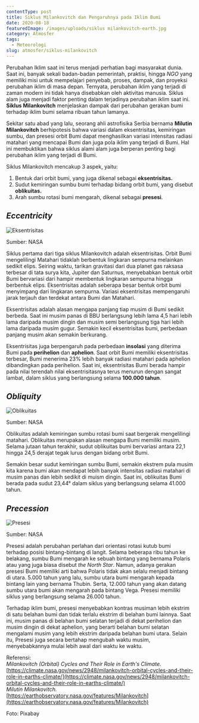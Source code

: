 ```yaml
---
contentType: post
title: Siklus Milankovitch dan Pengaruhnya pada Iklim Bumi
date: 2020-08-18
featuredImage: /images/uploads/siklus milankovitch-earth.jpg
category: Atmosfer
tags:
  - Meteorologi
slug: atmosfer/siklus-milankovitch
---
```


Perubahan Iklim saat ini terus menjadi perhatian bagi masyarakat dunia. Saat ini, banyak sekali badan-badan pemerintah, praktisi, hingga _NGO_ yang memiliki misi untuk mempelajari penyebab, proses, dampak, dan proyeksi perubahan iklim di masa depan. Ternyata, perubahan iklim yang terjadi di zaman modern ini tidak hanya disebabkan oleh aktivitas manusia. Siklus alam juga menjadi faktor penting dalam terjadinya perubahan iklim saat ini. **Siklus Milankovitch** menjelaskan dampak dari perubahan gerakan bumi terhadap iklim bumi selama ribuan tahun lamanya.

Sekitar satu abad yang lalu, seorang ahli astrofisika Serbia bernama **Milutin Milankovitch** berhipotesis bahwa variasi dalam eksentrisitas, kemiringan sumbu, dan presesi orbit Bumi dapat menghasilkan variasi intensitas radiasi matahari yang mencapai Bumi dan juga pola iklim yang terjadi di Bumi. Hal ini membuktikan bahwa siklus alami alam juga berperan penting bagi perubahan iklim yang terjadi di Bumi.

Siklus Milankovitch mencakup 3 aspek, yaitu:

1. Bentuk dari orbit bumi, yang juga dikenal sebagai **eksentrisitas.**
2. Sudut kemiringan sumbu bumi terhadap bidang orbit bumi, yang disebut **oblikuitas.**
3. Arah sumbu rotasi bumi mengarah, dikenal sebagai **presesi**.

## _Eccentricity_

![Eksentrisitas](images/uploads/image-3.gif)

Sumber: NASA

Siklus pertama dari tiga siklus Milankovitch adalah eksentrisitas. Orbit Bumi mengelilingi Matahari tidaklah berbentuk lingkaran sempurna melainkan sedikit elips. Seiring waktu, tarikan gravitasi dari dua planet gas raksasa terbesar di tata surya kita, Jupiter dan Saturnus, menyebabkan bentuk orbit Bumi bervariasi dari hampir membentuk lingkaran sempurna hingga berbentuk elips. Eksentrisitas adalah seberapa besar bentuk orbit bumi menyimpang dari lingkaran sempurna. Variasi eksentrisitas mempengaruhi jarak terjauh dan terdekat antara Bumi dan Matahari.

Eksentrisitas adalah alasan mengapa panjang tiap musim di Bumi sedikit berbeda. Saat ini musim panas di BBU berlangsung lebih lama 4,5 hari lebih lama daripada musim dingin dan musim semi berlangsung tiga hari lebih lama daripada musim gugur. Semakin kecil eksentrisitas bumi, perbedaan panjang musim akan semakin berkurang.

Eksentrisitas juga berpengaruh pada perbedaan **insolasi** yang diterima Bumi pada **perihelion** dan **aphelion**. Saat orbit Bumi memiliki eksentrisitas terbesar, Bumi menerima 23% lebih banyak radiasi matahari pada aphelion dibandingkan pada perihelion. Saat ini, eksentrisitas Bumi berada hampir pada nilai terendah nilai eksentrisitasnya terus menurun dengan sangat lambat, dalam siklus yang berlangsung selama **100.000 tahun**.

## _Obliquity_

![Oblikuitas](images/uploads/image-4.gif)

Sumber: NASA

Oblikuitas adalah kemiringan sumbu rotasi bumi saat bergerak mengelilingi matahari. Oblikuitas merupakan alasan mengapa Bumi memiliki musim. Selama jutaan tahun terakhir, sudut oblikuitas bumi bervariasi antara 22,1 hingga 24,5 derajat tegak lurus dengan bidang orbit Bumi.

Semakin besar sudut kemiringan sumbu Bumi, semakin ekstrem pula musim kita karena bumi akan mendapat lebih banyak intensitas radiasi matahari di musim panas dan lebih sedikit di muism dingin. Saat ini, oblikuitas Bumi berada pada sudut 23,44° dalam siklus yang berlangsung selama 41.000 tahun.

## _Precession_

![Presesi](images/uploads/image-5.gif)

Sumber: NASA

Presesi adalah perubahan perlahan dari orientasi rotasi kutub bumi terhadap posisi bintang-bintang di langit. Selama beberapa ribu tahun ke belakang, sumbu Bumi mengarah ke sebuah bintang yang bernama Polaris atau yang juga biasa disebut _the North Star_. Namun, adanya gerakan presesi Bumi memiliki arti bahwa Polaris tidak akan selalu menjadi bintang di utara. 5.000 tahun yang lalu, sumbu utara bumi mengarah kepada bintang lain yang bernama Thubin. Serta, 12.000 tahun yang akan datang sumbu utara bumi akan mengarah pada bintang Vega. Presesi memiliki siklus yang berlangsung selama 26.000 tahun.

Terhadap iklim bumi, presesi menyebabkan kontras musiman lebih ekstrim di satu belahan bumi dan tidak terlalu ekstrim di belahan bumi lainnya. Saat ini, musim panas di belahan bumi selatan terjadi di dekat perihelion dan musim dingin di dekat aphelion, yang berarti belahan bumi selatan mengalami musim yang lebih ekstrim daripada belahan bumi utara. Selain itu, Presesi juga secara bertahap mengubah waktu musim, menyebabkannya mulai lebih awal dari waktu ke waktu.

Referensi:  
_Milankovitch (Orbital) Cycles and Their Role in Earth's Climate._ [https://climate.nasa.gov/news/2948/milankovitch-orbital-cycles-and-their-role-in-earths-climate/](https://climate.nasa.gov/news/2948/milankovitch-orbital-cycles-and-their-role-in-earths-climate/)  
_Milutin Milankovitch._ [https://earthobservatory.nasa.gov/features/Milankovitch](https://earthobservatory.nasa.gov/features/Milankovitch)

Foto: Pixabay
